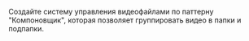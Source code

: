 Создайте систему управления видеофайлами по паттерну "Компоновщик",
которая позволяет группировать видео в папки и подпапки.